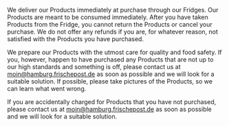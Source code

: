 We deliver our Products immediately at purchase through our Fridges. Our Products are meant to be consumed immediately. After you have taken Products from the Fridge, you cannot return the Products or cancel your purchase. We do not offer any refunds if you are, for whatever reason, not satisfied with the Products you have purchased.

We prepare our Products with the utmost care for quality and food safety. If you, however, happen to have purchased any Products that are not up to our high standards and something is off, please contact us at moin@hamburg.frischepost.de as soon as possible and we will look for a suitable solution. If possible, please take pictures of the Products, so we can learn what went wrong.

If you are accidentally charged for Products that you have not purchased, please contact us at moin@hamburg.frischepost.de as soon as possible and we will look for a suitable solution.